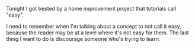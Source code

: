 Tonight I got bested by a home improvement project that tutorials call "easy".

I need to remember when I'm talking about a concept to not call it easy, because the reader may be at a level where it's not easy for them. The last thing I want to do is discourage someone who's trying to learn.
